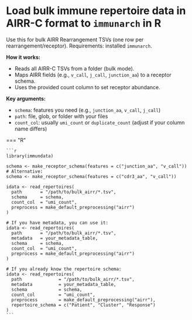 # Load bulk immune repertoire data in AIRR-C format to `immunarch` in R

Use this for bulk AIRR Rearrangement TSVs (one row per rearrangement/receptor). Requirements: installed `immunarch`.

**How it works:**

* Reads all AIRR-C TSVs from a folder (bulk mode).
* Maps AIRR fields (e.g., `v_call`, `j_call`, `junction_aa`) to a receptor schema.
* Uses the provided count column to set receptor abundance.

**Key arguments:**

* `schema`: features you need (e.g., `junction_aa`, `v_call`, `j_call`)
* `path`: file, glob, or folder with your files
* `count_col`: usually `umi_count` or `duplicate_count` (adjust if your column name differs)

=== "R"

    ```r
    library(immundata)

    schema <- make_receptor_schema(features = c("junction_aa", "v_call"))
    # Alternative:
    schema <- make_receptor_schema(features = c("cdr3_aa", "v_call"))

    idata <- read_repertoires(
      path       = "/path/to/bulk_airr/*.tsv",
      schema     = schema,
      count_col  = "umi_count",
      preprocess = make_default_preprocessing("airr")
    )

    # If you have metadata, you can use it:
    idata <- read_repertoires(
      path       = "/path/to/bulk_airr/*.tsv",
      metadata   = your_metadata_table,
      schema     = schema,
      count_col  = "umi_count",
      preprocess = make_default_preprocessing("airr")
    )

    # If you already know the repertoire schema:
    idata <- read_repertoires(
      path              = "/path/to/bulk_airr/*.tsv",
      metadata          = your_metadata_table,
      schema            = schema,
      count_col         = "umi_count",
      preprocess        = make_default_preprocessing("airr"),
      repertoire_schema = c("Patient", "Cluster", "Response")
    )
    ```